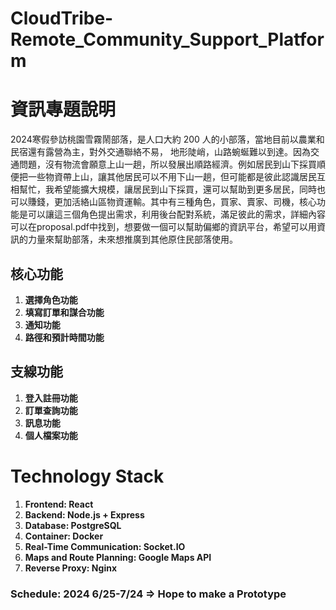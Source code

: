 # CloudTribe-Remote_Community_Support_Platform

# 資訊專題說明
2024寒假參訪桃園雪霧鬧部落，是人口大約 200 人的小部落，當地目前以農業和民宿還有露營為主，對外交通聯絡不易，
地形陡峭，山路蜿蜒難以到達。因為交通問題，沒有物流會願意上山一趟，所以發展出順路經濟。例如居民到山下採買順便把一些物資帶上山，讓其他居民可以不用下山一趟，但可能都是彼此認識居民互相幫忙，我希望能擴大規模，讓居民到山下採買，還可以幫助到更多居民，同時也可以賺錢，更加活絡山區物資運輸。其中有三種角色，買家、賣家、司機，核心功能是可以讓這三個角色提出需求，利用後台配對系統，滿足彼此的需求，詳細內容可以在proposal.pdf中找到，想要做一個可以幫助偏鄉的資訊平台，希望可以用資訊的力量來幫助部落，未來想推廣到其他原住民部落使用。


## 核心功能

1. **選擇角色功能**
2. **填寫訂單和謀合功能**
3. **通知功能**
4. **路徑和預計時間功能**

## 支線功能

1. **登入註冊功能**
2. **訂單查詢功能**
3. **訊息功能**
4. **個人檔案功能**


# Technology Stack
1. **Frontend: React**
2. **Backend: Node.js + Express**
3. **Database: PostgreSQL**
4. **Container: Docker**
5. **Real-Time Communication: Socket.IO**
6. **Maps and Route Planning: Google Maps API**
7. **Reverse Proxy: Nginx**


### Schedule: 2024 6/25-7/24 => Hope to make a Prototype
